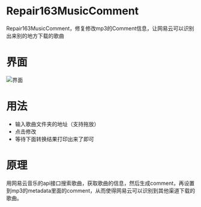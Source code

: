 # Repair163MusicComment
Repair163MusicComment，修复修改mp3的Comment信息，让网易云可以识别出来别的地方下载的歌曲

# 界面

![界面](https://gitee.com/tpnet/UPic/raw/master/uPic/20210402/Yfto5r.png)

# 用法

 - 输入歌曲文件夹的地址（支持拖放）
 - 点击修改
 - 等待下面转换结果打印出来了即可

# 原理
用网易云音乐的api接口搜索歌曲，获取歌曲的信息，然后生成comment，再设置到mp3的metadata里面的comment，从而使得网易云可以识别到其他渠道下载的歌曲。